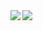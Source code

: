 <a href="https://github.com/anuraghazra/github-readme-stats">
  <img align="left" src="https://github-readme-stats.vercel.app/api?username=Arthur1&count_private=true&show_icons=true" />
</a>
<a href="https://github.com/anuraghazra/github-readme-stats">
  <img align="left" src="https://github-readme-stats.vercel.app/api/top-langs/?username=Arthur1&layout=compact" />
</a>
